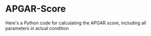 # APGAR-Score
Here's a Python code for calculating the APGAR score, including all parameters in actual condition
